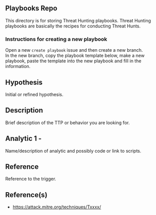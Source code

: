 ## Playbooks Repo
This directory is for storing Threat Hunting playbooks. Threat Hunting playbooks are basically the recipes for conducting Threat Hunts.

### Instructions for creating a new playbook

Open a new `create playbook` issue and then create a new branch.  
In the new branch, copy the playbook template below, make a new playbook, paste the template into the new playbook and fill in the information.

## Hypothesis
Initial or refined hypothesis.

## Description
Brief description of the TTP or behavior you are looking for.

## Analytic 1 -
Name/description of analytic and possibly code or link to scripts.

## Reference
Reference to the trigger.


## Reference(s)
- https://attack.mitre.org/techniques/Txxxx/

```
